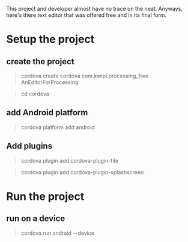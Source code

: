 This project and developer almost have no trace on the neat. Anyways, here's there text editor that was offered free and in its final form. 



# Setup the project

## create the project

> cordova create cordova com.kwipi.processing_free AnEditorForProcessing

> cd cordova


## add Android platform

> cordova platform add android




## Add plugins

> cordova plugin add cordova-plugin-file

> cordova plugin add cordova-plugin-splashscreen







# Run the project

## run on a device

> cordova run android --device
